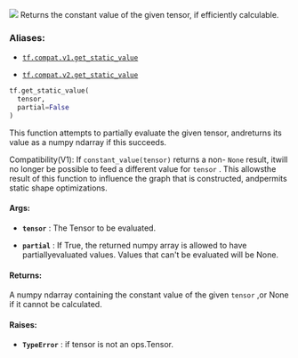 ![](https://tensorflow.google.cn/images/tf_logo_32px.png)
Returns the constant value of the given tensor, if efficiently calculable.

### Aliases:

- [ `tf.compat.v1.get_static_value` ](/api_docs/python/tf/get_static_value)

- [ `tf.compat.v2.get_static_value` ](/api_docs/python/tf/get_static_value)


```python
tf.get_static_value(
  tensor,
  partial=False
)

```


This function attempts to partially evaluate the given tensor, andreturns its value as a numpy ndarray if this succeeds.

Compatibility(V1): If  `constant_value(tensor)`  returns a non- `None`  result, itwill no longer be possible to feed a different value for  `tensor` . This allowsthe result of this function to influence the graph that is constructed, andpermits static shape optimizations.

#### Args:

- **`tensor`** : The Tensor to be evaluated.

- **`partial`** : If True, the returned numpy array is allowed to have partiallyevaluated values. Values that can't be evaluated will be None.

#### Returns:

A numpy ndarray containing the constant value of the given  `tensor` ,or None if it cannot be calculated.

#### Raises:

- **`TypeError`** : if tensor is not an ops.Tensor.
